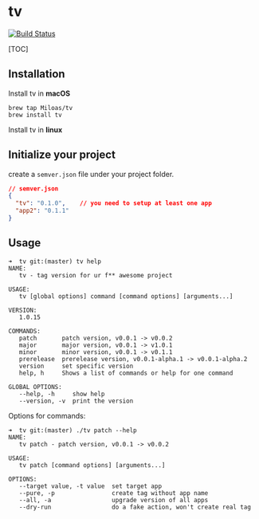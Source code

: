 # tv
[![Build Status](https://dev.azure.com/0x9357/0x9357/_apis/build/status/Miloas.tv?branchName=master)](https://dev.azure.com/0x9357/0x9357/_build/latest?definitionId=1&branchName=master)

[TOC]

## Installation

Install tv in **macOS**

```
brew tap Miloas/tv
brew install tv
```

Install tv in **linux**

## Initialize your project

create a `semver.json` file under your project folder.

```json
// semver.json
{
  "tv": "0.1.0",    // you need to setup at least one app
  "app2": "0.1.1"
}
```

## Usage

```
➜  tv git:(master) tv help
NAME:
   tv - tag version for ur f** awesome project

USAGE:
   tv [global options] command [command options] [arguments...]

VERSION:
   1.0.15

COMMANDS:
   patch       patch version, v0.0.1 -> v0.0.2
   major       major version, v0.0.1 -> v1.0.1
   minor       minor version, v0.0.1 -> v0.1.1
   prerelease  prerelease version, v0.0.1-alpha.1 -> v0.0.1-alpha.2
   version     set specific version
   help, h     Shows a list of commands or help for one command

GLOBAL OPTIONS:
   --help, -h     show help
   --version, -v  print the version
```

Options for commands:

```
➜  tv git:(master) ./tv patch --help
NAME:
   tv patch - patch version, v0.0.1 -> v0.0.2

USAGE:
   tv patch [command options] [arguments...]

OPTIONS:
   --target value, -t value  set target app
   --pure, -p                create tag without app name
   --all, -a                 upgrade version of all apps
   --dry-run                 do a fake action, won't create real tag
```
